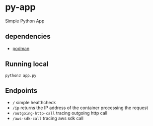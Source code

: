 # py-app
Simple Python App

## dependencies

* [podman](https://podman.io/)

## Running local

```shell
python3 app.py
```

## Endpoints

* `/` simple healthcheck
* `/ip` returns the IP address of the container processing the request
* `/outgoing-http-call` tracing outgoing http call
* `/aws-sdk-call` tracing aws sdk call